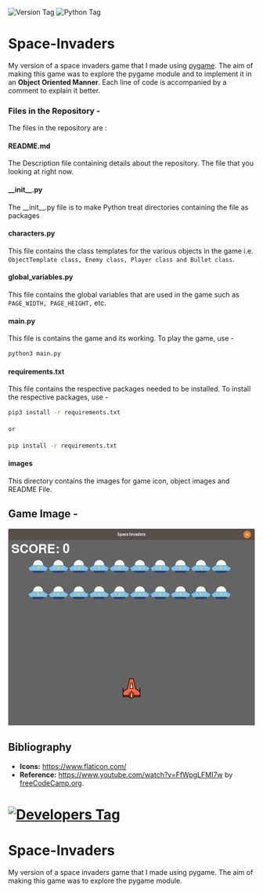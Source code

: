 ![Version Tag](https://img.shields.io/badge/Version-1.1.0-blue.svg)
![Python Tag](https://img.shields.io/badge/Python-3-green.svg)

# Space-Invaders

My version of a space invaders game that I made using [pygame](https://www.pygame.org/news). The aim of making this game was to explore the pygame module and to implement it in an <b>Object Oriented Manner</b>. Each line of code is accompanied by a comment to explain it better.

### Files in the Repository - 
The files in the repository are :

#### README.md
The Description file containing details about the repository. The file that you looking at right now.

#### \_\_init__.py
The \_\_init__.py file is to make Python treat directories containing the file as packages

#### characters.py
This file contains the class templates for the various objects in the game i.e. `ObjectTemplate class, Enemy class, Player class and Bullet class`.

#### global_variables.py
This file contains the global variables that are used in the game such as `PAGE_WIDTH, PAGE_HEIGHT,` etc.

#### main.py
This file is contains the game and its working. To play the game, use -<br>

```bash
python3 main.py
```

#### requirements.txt
This file contains the respective packages needed to be installed. To install the respective packages, use -

```bash
pip3 install -r requirements.txt

or 

pip install -r requirements.txt
```  

#### images
This directory contains the images for game icon, object images and README File.

## Game Image -

![Game Image](./images/game-screenshot.png)

## Bibliography
-  <b>Icons:</b> https://www.flaticon.com/
-  <b>Reference:</b> https://www.youtube.com/watch?v=FfWpgLFMI7w by [freeCodeCamp.org](https://www.youtube.com/channel/UC8butISFwT-Wl7EV0hUK0BQ). 

[![Developers Tag]( https://img.shields.io/badge/Developer-shashank3199-red.svg )]( https://github.com/shashank3199 )
=======
# Space-Invaders
My version of a space invaders game that I made using pygame. The aim of making this game was to explore the pygame module.
